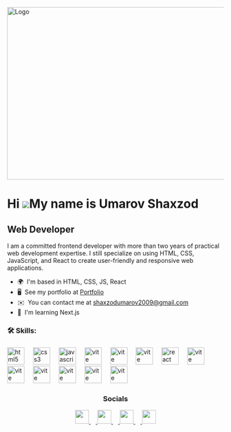 <img style="width: 100vh; height: 400px; object-fit: cover;" src="https://user-images.githubusercontent.com/74038190/225813708-98b745f2-7d22-48cf-9150-083f1b00d6c9.gif" alt="Logo" />







Hi ![](https://user-images.githubusercontent.com/18350557/176309783-0785949b-9127-417c-8b55-ab5a4333674e.gif)My name is Umarov Shaxzod
======================================================================================================================================

Web Developer
-------------

I am a committed frontend developer with more than two years of practical web development expertise. I still specialize on using HTML, CSS, JavaScript, and React to create user-friendly and responsive web applications.

* 🌍  I'm based in HTML, CSS, JS, React
* 🖥️  See my portfolio at [Portfolio](http://shaxzod-portfolio.netlify.app/)
* ✉️  You can contact me at [shaxzodumarov2009@gmail.com](mailto:shaxzodumarov2009@gmail.com)
* 🧠  I'm learning Next.js


<h3 align="left">🛠 Skills:</h3>

###

<div align="left">
  <img src="https://cdn.jsdelivr.net/gh/devicons/devicon/icons/html5/html5-original.svg" height="40" alt="html5 logo"  />
  <img width="12" />
  <img src="https://cdn.jsdelivr.net/gh/devicons/devicon/icons/css3/css3-original.svg" height="40" alt="css3 logo"  />
  <img width="12" />
  <img src="https://cdn.jsdelivr.net/gh/devicons/devicon/icons/javascript/javascript-original.svg" height="40" alt="javascript logo"  />
  <img width="12" />
  <img src="https://raw.githubusercontent.com/danielcranney/readme-generator/main/public/icons/skills/sass-colored.svg" height="40" alt="vite logo"  />
  <img width="12" />
  <img src="https://raw.githubusercontent.com/danielcranney/readme-generator/main/public/icons/skills/tailwindcss-colored.svg" height="40" alt="vite logo"  />
  <img width="12" />
  <img src="https://raw.githubusercontent.com/danielcranney/readme-generator/main/public/icons/skills/bootstrap-colored.svg" height="40" alt="vite logo"  />
  <img width="12" />
  <img src="https://cdn.jsdelivr.net/gh/devicons/devicon/icons/react/react-original.svg" height="40" alt="react logo"  />
  <img width="12" />
  <img src="https://skillicons.dev/icons?i=vite" height="40" alt="vite logo"  />
  <img width="12" />
  <img src="https://raw.githubusercontent.com/danielcranney/readme-generator/main/public/icons/skills/vuejs-colored.svg" height="40" alt="vite logo"  />
  <img width="12" />
  <img src="https://raw.githubusercontent.com/danielcranney/readme-generator/main/public/icons/skills/redux-colored.svg" height="40" alt="vite logo"  />
  <img width="12" />
  <img src="https://raw.githubusercontent.com/danielcranney/readme-generator/main/public/icons/skills/firebase-colored.svg" height="40" alt="vite logo"  />
  <img width="12" />
  <img src="https://raw.githubusercontent.com/danielcranney/readme-generator/main/public/icons/skills/nextjs-colored.svg" height="40" alt="vite logo"  />
  <img width="12" />
  <img src="https://raw.githubusercontent.com/danielcranney/readme-generator/main/public/icons/skills/nuxtjs-colored.svg" height="40" alt="vite logo"  />
</div>

###


### <p align="center"> Socials </p>

<p align="center">  <a href="https://www.github.com/shaxzod999" target="_blank" rel="noreferrer"> <picture> <source media="(prefers-color-scheme: dark)" srcset="https://raw.githubusercontent.com/danielcranney/readme-generator/main/public/icons/socials/github-dark.svg" /> <source media="(prefers-color-scheme: light)" srcset="https://raw.githubusercontent.com/danielcranney/readme-generator/main/public/icons/socials/github.svg" /> <img src="https://raw.githubusercontent.com/danielcranney/readme-generator/main/public/icons/socials/github.svg" width="32" height="32" /> <img width="12" /> </picture> </a> <a href="http://www.instagram.com/_shaxzod999_/" target="_blank" rel="noreferrer"> <picture> <source media="(prefers-color-scheme: dark)" srcset="https://raw.githubusercontent.com/danielcranney/readme-generator/main/public/icons/socials/instagram-dark.svg" /> <source media="(prefers-color-scheme: light)" srcset="https://raw.githubusercontent.com/danielcranney/readme-generator/main/public/icons/socials/instagram.svg" /> <img src="https://raw.githubusercontent.com/danielcranney/readme-generator/main/public/icons/socials/instagram.svg" width="32" height="32" /> <img width="12" /> </picture> </a> <a href="https://www.linkedin.com/in/shaxzod-umarov-a5025b312/" target="_blank" rel="noreferrer"> <picture> <source media="(prefers-color-scheme: dark)" srcset="https://raw.githubusercontent.com/danielcranney/readme-generator/main/public/icons/socials/linkedin-dark.svg" /> <source media="(prefers-color-scheme: light)" srcset="https://raw.githubusercontent.com/danielcranney/readme-generator/main/public/icons/socials/linkedin.svg" /> <img src="https://raw.githubusercontent.com/danielcranney/readme-generator/main/public/icons/socials/linkedin.svg" width="32" height="32" /> <img width="12" /> </picture> </a> <a href="https://www.x.com/Kiber_Ctalker" target="_blank" rel="noreferrer"> <picture> <source media="(prefers-color-scheme: dark)" srcset="https://raw.githubusercontent.com/danielcranney/readme-generator/main/public/icons/socials/twitter-dark.svg" /> <source media="(prefers-color-scheme: light)" srcset="https://raw.githubusercontent.com/danielcranney/readme-generator/main/public/icons/socials/twitter.svg" /> <img src="https://raw.githubusercontent.com/danielcranney/readme-generator/main/public/icons/socials/twitter.svg" width="32" height="32" /> </picture> </a></p>
